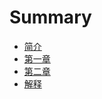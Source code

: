 # Summary

* [简介](README.md)
* [第一章](section1/README.md)
* [第二章](section2/README.md)
* [解释](Glossary.md)
